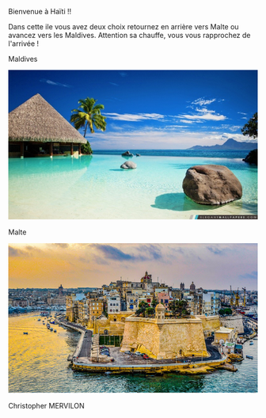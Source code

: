 Bienvenue à Haïti !!

Dans cette ile vous avez deux choix retournez en arrière vers Malte ou avancez vers les Maldives. Attention sa chauffe, vous vous rapprochez de l'arrivée !

Maldives

[![image G](../images/maldives.jpg)](https://github.com/ssagnane1/tp2-labyrinthe/blob/main/jeu-heros-sdc/Malte.md)

Malte

[![image A](../images/malte.jpg)](https://github.com/ssagnane1/tp2-labyrinthe/blob/main/jeu-heros-sdc/Malte.md)

Christopher MERVILON
